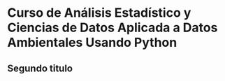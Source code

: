 # Curso de Análisis Estadístico y Ciencias de Datos Aplicada a Datos Ambientales Usando Python 
## Segundo titulo

